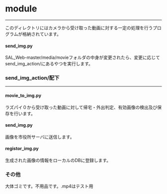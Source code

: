 # module
***
このディレクトリにはカメラから受け取った動画に対する一定の処理を行うプログラムが格納されています。

#### send_img.py
SAL_Web-master/media/movieフォルダの中身が変更されたら、変更に応じてsend_img_action/にあるやつを実行します。

### send_img_action/配下
___
#### movie_to_img.py
ラズパイ０から受け取った動画に対して帰宅・外出判定、有効画像の検出及び保存を行います。

#### send_img.py
画像を市役所サーバに送信します。

#### registor_img.py
生成された画像の情報をローカルのDBに登録します。

### その他
大体ゴミです。不用品です。.mp4はテスト用

